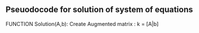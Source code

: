 ## Pseuodocode for solution of system of equations
FUNCTION Solution(A,b):
  Create Augmented matrix : k = [A|b]
  
  
